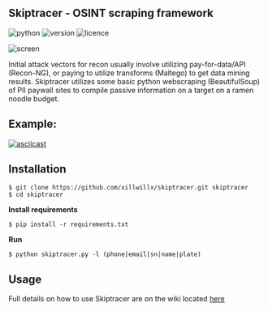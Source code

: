 ## Skiptracer - OSINT scraping framework
![python](https://img.shields.io/badge/python-2.7-green.svg) ![version](https://img.shields.io/badge/version-0.2.0-brightgreen.svg) ![licence](https://img.shields.io/badge/license-GPLv3-lightgrey.svg) 

![screen](https://i.imgur.com/gG0KZ0F.png)

Initial attack vectors for recon usually involve utilizing pay-for-data/API (Recon-NG), or paying to utilize transforms (Maltego) to get data mining results. Skiptracer utilizes some basic python webscraping (BeautifulSoup) of PII paywall sites to compile passive information on a target on a ramen noodle budget.


Example:
----

[![asciicast](https://asciinema.org/a/RosGkr3mie2s6hjwUJC1TT2lJ.png)](https://asciinema.org/a/RosGkr3mie2s6hjwUJC1TT2lJ)


Installation
----
```
$ git clone https://github.com/xillwillx/skiptracer.git skiptracer
$ cd skiptracer
```
__Install requirements__
```
$ pip install -r requirements.txt
```
__Run__
```
$ python skiptracer.py -l (phone|email|sn|name|plate)
```

Usage
----
Full details on how to use Skiptracer are on the wiki located [here](https://github.com/xillwillx/skiptracer/wiki)
